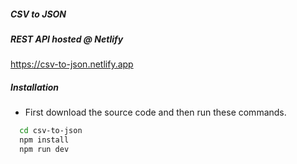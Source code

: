 ##### CSV to JSON

##### REST API hosted @ Netlify
https://csv-to-json.netlify.app

##### Installation

* First download the source code and then run these commands.
```bash
  cd csv-to-json
  npm install 
  npm run dev
```